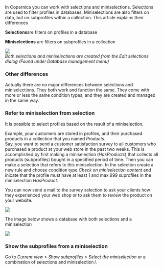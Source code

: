In Copernica you can work with selections and miniselections. Selections
are used to filter profiles in databases. Miniselections are also
filters on data, but on subprofiles within a collection. This article
explains their differences

**Selections**are filters on profiles in a database

**Miniselections** are filters on subprofiles in a collection

![](Documentation/createselectionminiselection.png)\
 *Both selections and miniselections are created from the Edit
selections dialog (Found under Database management menu)*

### Other differences

Actually there are no major differences between selections and
miniselections. They both work and function the same. They come with
more or less the same condition types, and they are created and managed
in the same way.

### Refer to miniselection from selection

It is possible to select profiles based on the result of a
miniselection.

Example, your customers are stored in profiles, and their purchased
products in a collection that you named *Products*. \
 Say, you want to send a customer satisfaction survey to all customers
who purchased a product at your web store in the past two weeks. This is
accomplished by first making a miniselection (*HasProducts*) that
collects all products (subprofiles) bought in a specified period of
time. Then you can make a selection that refers to this miniselection.
In the selection create a new rule and choose condition type *Check on
miniselection content* and inicate that the profile must have at least 1
and max 999 suprofiles in the miniselection *HasProduct*.

You can now send a mail to the survey selection to ask your clients how
they experienced your web shop or to ask them to review the product on
your website.

![](Documentation/miniselection-referral.png)

The image below shows a database with both selections and a
miniselection

![](Documentation/selectionandminiselectionoverview.png)

### Show the subprofiles from a miniselection

Go to *Current view \> Show subprofiles \> Select the miniselection* or
a combination of selections and miniselection.\

